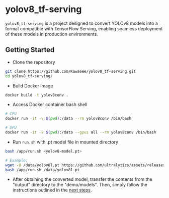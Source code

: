 # yolov8_tf-serving

`yolov8_tf-serving` is a project designed to convert YOLOv8 models into a format compatible with TensorFlow Serving, enabling seamless deployment of these models in production environments. 

## Getting Started

* Clone the repository
```bash
git clone https://github.com/Kawaeee/yolov8_tf-serving.git
cd yolov8_tf-serving/
```

* Build Docker image
```bash
docker build -t yolov8conv .
```

* Access Docker container bash shell
```bash
# CPU
docker run -it -v $(pwd):/data --rm yolov8conv /bin/bash

# GPU
docker run -it -v $(pwd):/data --gpus all --rm yolov8conv /bin/bash
```

* Run `run.sh` with .pt model file in mounted directory
```bash
bash /app/run.sh <yolov8-model.pt>
```

```bash
# Example:
wget -O /data/yolov8l.pt https://github.com/ultralytics/assets/releases/download/v0.0.0/yolov8l.pt
bash /app/run.sh /data/yolov8l.pt
```

* After obtaining the converted model, transfer the contents from the "output" directory to the "demo/models". Then, simply follow the instructions outlined in the [next steps](https://github.com/Kawaeee/yolov8_tf-serving/blob/main/demo/README.md).
